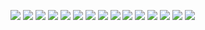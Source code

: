 ![](2022-04-18-16-00-02.png)
![](2022-04-18-18-36-45.png)
![](2022-04-18-20-17-20.png)
![](2022-04-18-20-19-13.png)
![](2022-04-18-20-23-18.png)
![](2022-04-19-14-38-08.png)
![](2022-04-19-14-40-31.png)
![](2022-04-19-14-48-56.png)
![](2022-04-19-14-56-14.png)
![](2022-04-19-15-06-15.png)
![](2022-04-19-15-22-07.png)
![](2022-04-20-00-20-24.png)
![](2022-04-20-01-42-09.png)
![](2022-04-20-02-44-35.png)
![](2022-04-20-03-28-09.png)
